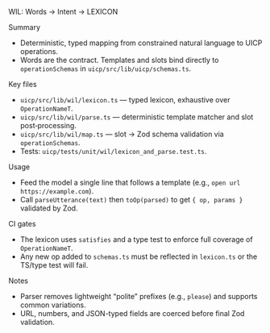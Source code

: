 WIL: Words → Intent → LEXICON

Summary
- Deterministic, typed mapping from constrained natural language to UICP operations.
- Words are the contract. Templates and slots bind directly to `operationSchemas` in `uicp/src/lib/uicp/schemas.ts`.

Key files
- `uicp/src/lib/wil/lexicon.ts` — typed lexicon, exhaustive over `OperationNameT`.
- `uicp/src/lib/wil/parse.ts` — deterministic template matcher and slot post‑processing.
- `uicp/src/lib/wil/map.ts` — slot → Zod schema validation via `operationSchemas`.
- Tests: `uicp/tests/unit/wil/lexicon_and_parse.test.ts`.

Usage
- Feed the model a single line that follows a template (e.g., `open url https://example.com`).
- Call `parseUtterance(text)` then `toOp(parsed)` to get `{ op, params }` validated by Zod.

CI gates
- The lexicon uses `satisfies` and a type test to enforce full coverage of `OperationNameT`.
- Any new op added to `schemas.ts` must be reflected in `lexicon.ts` or the TS/type test will fail.

Notes
- Parser removes lightweight “polite” prefixes (e.g., `please`) and supports common variations.
- URL, numbers, and JSON-typed fields are coerced before final Zod validation.

